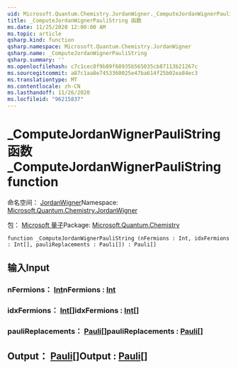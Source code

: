```yaml
---
uid: Microsoft.Quantum.Chemistry.JordanWigner._ComputeJordanWignerPauliString
title: _ComputeJordanWignerPauliString 函数
ms.date: 11/25/2020 12:00:00 AM
ms.topic: article
qsharp.kind: function
qsharp.namespace: Microsoft.Quantum.Chemistry.JordanWigner
qsharp.name: _ComputeJordanWignerPauliString
qsharp.summary: ''
ms.openlocfilehash: c7c1cec8f9b89f68935b565035cb87113b21267c
ms.sourcegitcommit: a87c1aa8e7453360025e47ba614f25b02ea84ec3
ms.translationtype: MT
ms.contentlocale: zh-CN
ms.lasthandoff: 11/26/2020
ms.locfileid: "96215837"
---
```

# <a name="_computejordanwignerpaulistring-function"></a><span data-ttu-id="b7fd8-102">_ComputeJordanWignerPauliString 函数</span><span class="sxs-lookup"><span data-stu-id="b7fd8-102">_ComputeJordanWignerPauliString function</span></span>

<span data-ttu-id="b7fd8-103">命名空间： [JordanWigner](xref:Microsoft.Quantum.Chemistry.JordanWigner)</span><span class="sxs-lookup"><span data-stu-id="b7fd8-103">Namespace: [Microsoft.Quantum.Chemistry.JordanWigner](xref:Microsoft.Quantum.Chemistry.JordanWigner)</span></span>

<span data-ttu-id="b7fd8-104">包： [Microsoft 量子](https://nuget.org/packages/Microsoft.Quantum.Chemistry)</span><span class="sxs-lookup"><span data-stu-id="b7fd8-104">Package: [Microsoft.Quantum.Chemistry](https://nuget.org/packages/Microsoft.Quantum.Chemistry)</span></span>




```qsharp
function _ComputeJordanWignerPauliString (nFermions : Int, idxFermions : Int[], pauliReplacements : Pauli[]) : Pauli[]
```


## <a name="input"></a><span data-ttu-id="b7fd8-105">输入</span><span class="sxs-lookup"><span data-stu-id="b7fd8-105">Input</span></span>

### <a name="nfermions--int"></a><span data-ttu-id="b7fd8-106">nFermions： [Int](xref:microsoft.quantum.lang-ref.int)</span><span class="sxs-lookup"><span data-stu-id="b7fd8-106">nFermions : [Int](xref:microsoft.quantum.lang-ref.int)</span></span>




### <a name="idxfermions--int"></a><span data-ttu-id="b7fd8-107">idxFermions： [Int](xref:microsoft.quantum.lang-ref.int)[]</span><span class="sxs-lookup"><span data-stu-id="b7fd8-107">idxFermions : [Int](xref:microsoft.quantum.lang-ref.int)[]</span></span>




### <a name="paulireplacements--pauli"></a><span data-ttu-id="b7fd8-108">pauliReplacements： [Pauli](xref:microsoft.quantum.lang-ref.pauli)[]</span><span class="sxs-lookup"><span data-stu-id="b7fd8-108">pauliReplacements : [Pauli](xref:microsoft.quantum.lang-ref.pauli)[]</span></span>





## <a name="output--pauli"></a><span data-ttu-id="b7fd8-109">Output： [Pauli](xref:microsoft.quantum.lang-ref.pauli)[]</span><span class="sxs-lookup"><span data-stu-id="b7fd8-109">Output : [Pauli](xref:microsoft.quantum.lang-ref.pauli)[]</span></span>

